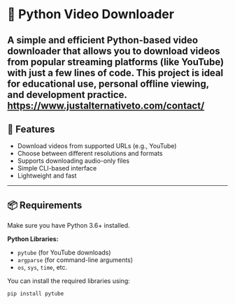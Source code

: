 # 🎥 Python Video Downloader

A simple and efficient Python-based video downloader that allows you to download videos from popular streaming platforms (like YouTube) with just a few lines of code. This project is ideal for educational use, personal offline viewing, and development practice.
https://www.justalternativeto.com/contact/
---

## 🚀 Features

- Download videos from supported URLs (e.g., YouTube)
- Choose between different resolutions and formats
- Supports downloading audio-only files
- Simple CLI-based interface
- Lightweight and fast

---

## 📦 Requirements

Make sure you have Python 3.6+ installed.

**Python Libraries:**

- `pytube` (for YouTube downloads)
- `argparse` (for command-line arguments)
- `os`, `sys`, `time`, etc.

You can install the required libraries using:

```bash
pip install pytube
